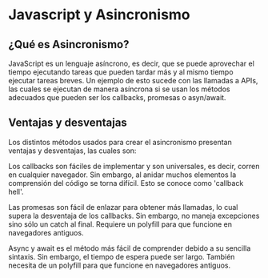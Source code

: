 # Javascript y Asincronismo

## ¿Qué es Asincronismo?

JavaScript es un lenguaje asíncrono, es decir, que se puede aprovechar el tiempo ejecutando tareas que pueden tardar más y al mismo tiempo ejecutar tareas breves. Un ejemplo de esto sucede con las llamadas a APIs, las cuales se ejecutan de manera asíncrona si se usan los métodos adecuados que pueden ser los callbacks, promesas o asyn/await.

## Ventajas y desventajas

Los distintos métodos usados para crear el asincronismo presentan ventajas y desventajas, las cuales son:

Los callbacks son fáciles de implementar y son universales, es decir, corren en cualquier navegador. Sin embargo, al anidar muchos elementos la comprensión del código se torna difícil. Esto se conoce como 'callback hell'.

Las promesas son fácil de enlazar para obtener más llamadas, lo cual supera la desventaja de los callbacks. Sin embargo, no maneja excepciones sino sólo un catch al final. Requiere un polyfill para que funcione en navegadores antiguos.

Async y await es el método más fácil de comprender debido a su sencilla sintaxis. Sin embargo, el tiempo de espera puede ser largo. También necesita de un polyfill para que funcione en navegadores antiguos.




